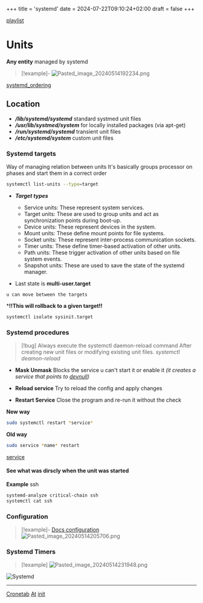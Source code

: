 +++
title = 'systemd'
date = 2024-07-22T09:10:24+02:00
draft = false
+++

[playlist](https://www.youtube.com/watch?v=N1vgvhiyq0E&list=PLtK75qxsQaMKPbuVpGuqUQYRiTwTAmqeI&index=1)

# Units 
**Any entity** managed by systemd
>[!example]-
>![Pasted_image_20240514192234.png](/Notes/Pasted_image_20240514192234.png)



[systemd_ordering](/systemd_ordering.md)


## Location 

- ***/lib/systemd/systemd*** 
	 standard systmed unit files
- ***/usr/lib/systmed/system*** 
		for locally installed packages (via apt-get)
- ***/run/systemd/systemd***
	transient unit files
- ***/etc/systemd/system***
	custom unit files
	


### Systemd targets 
Way of managing relation between units
It's basically groups processor on phases and start them in a correct order

```bash
systemctl list-units --type=target
```


- ***Target types***
    - Service units: These represent system services.
    - Target units: These are used to group units and act as synchronization points during boot-up.
    - Device units: These represent devices in the system.
    - Mount units: These define mount points for file systems.
    - Socket units: These represent inter-process communication sockets.
    - Timer units: These define timer-based activation of other units.
    - Path units: These trigger activation of other units based on file system events.
    - Snapshot units: These are used to save the state of the systemd manager.


- Last state is **multi-user.target**


`u can move between the targets`

***!!This will rollback to a given target!!**
```bash
systemctl isolate sysinit.target
```

### Systemd procedures

>[!bug] Always execute the systemctl daemon-reload command
> After creating new unit files or modifying existing unit files. 
>*systemctl deamon-reload*

- **Mask Unmask**
	Blocks the service u can't start it or enable it 
	*(it creates a service that points to [devnull](/obisdian_ntoes/scriptss/devnull.md))*

- **Reload service**
	Try to reload the config and apply changes

- **Restart Service**
	Close the program and re-run it without the check

**New way**
```bash
sudo systemctl restart *service*
```
**Old way**
```bash
sudo service *name* restart 
```

[service](/obisdian_ntoes/notes_obsidian/Linux/service.md)



#### See what was dirscly when the unit was started

**Example** ssh

```bash
systemd-analyze critical-chain ssh
systemctl cat ssh
```




### Configuration
>[!example]- [Docs configuration](https://access.redhat.com/documentation/enus/red_hat_enterprise_linux/8/html-single/using_systemd_unit_files_to_customize_and_optimize_your_system/indexj)
>![Pasted_image_20240514205706.png](/Notes/Pasted_image_20240514205706.png)





### Systemd Timers
>[!example]
>![Pasted_image_20240514231948.png](/Notes/Pasted_image_20240514231948.png)

![Systemd](https://www.youtube.com/watch?v=n6BuUgkZ5T0)






--- 
[Cronetab](/obisdian_ntoes/scriptss/Cronetab.md)
[At](/obisdian_ntoes/scriptss/At.md)
[init](/init.md)
